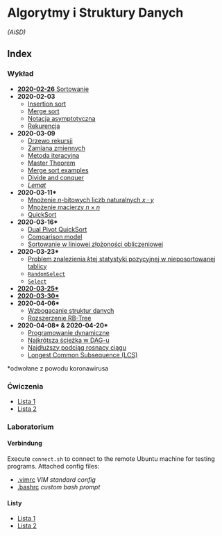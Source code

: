 # Algorytmy i Struktury Danych
*(AiSD)*

## Index

  ### Wykład
  - [**2020-02-26** Sortowanie](wyk/2020-02-26/sortowanie.md)
  - **2020-02-03**
    - [Insertion sort](wyk/2020-03-03/insertion-sort.md)
    - [Merge sort](wyk/2020-03-03/merge-sort.md)
    - [Notacja asymptotyczna](wyk/2020-03-03/notacja-asymptotyczna.md)
    - [Rekurencja](wyk/2020-03-03/rekurencja.md)
  - **2020-03-09**
    - [Drzewo rekursji](wyk/2020-03-09/drzewo-rekursji.md)
    - [Zamiana zmiennych](wyk/2020-03-09/zamiana-zmiennych.md)
    - [Metoda iteracyjna](wyk/2020-03-09/metoda-iteracyjna.md)
    - [Master Theorem](wyk/2020-03-09/master-theorem.md)
    - [Merge sort examples](wyk/2020-03-09/merge-sort.md)
    - [Divide and conquer](wyk/2020-03-09/divide-and-conquer.md)
    - [*Lemat*](wyk/2020-03-09/lemat.md)
  - **2020-03-11\***
    - [Mnożenie $n$-bitowych liczb naturalnych $x \cdot y$](wyk/2020-03-11/mnożenie-n-bitowych-liczb.md)
    - [Mnożenie macierzy $n\times n$](wyk/2020-03-11/mnożenie-macierzy-nxn.md)
    - [QuickSort](wyk/2020-03-11/quick-sort.md)
  - **2020-03-16\***
    - [Dual Pivot QuickSort](wyk/2020-03-16/dual-pivot-quick-sort.md)
    - [Comparison model](wyk/2020-03-16/comparison-model.md)
    - [Sortowanie w liniowej złożoności obliczeniowej](wyk/2020-03-16/liniowa-złożoność.md)
  - **2020-03-23\***
    - [Problem znalezienia $k$tej statystyki pozycyjnej w nieposortowanej tablicy](wyk/2020-03-23/problem-znalezienia-ktej-statystyki-pozycyjnej.md)
    - [`RandomSelect`](wyk/2020-03-23/random-select.md)
    - [`Select`](wyk/2020-03-23/select-algorithm.md)
  - [**2020-03-25\***](wyk/2020-03-25/binary-search-tree.md)
  - [**2020-03-30\***](wyk/2020-03-30/red-black-tree.md)
  - **2020-04-06\***
    - [Wzbogacanie struktur danych](wyk/2020-04-06/wzbogacanie-struktur-danych.md)
    - [Rozszerzenie RB-Tree](wyk/2020-04-06/rb-trees-ze-statystykami-pozycyjnymi.md)
  - **2020-04-08\* & 2020-04-20\***
    - [Programowanie dynamiczne](wyk/2020-04-08/programowanie-dynamiczne.md)
    - [Najkrótsza ścieżka w DAG-u](wyk/2020-04-08/najkrótsza-ścieżka-dag.md)
    - [Najdłuższy podciąg rosnący ciągu](wyk/2020-04-08/najdłuższy-podciąg-rosnący.md)
    - [Longest Common Subsequence (LCS)](wyk/2020-04-20/longest-common-subsequence.md)

  \*odwołane z powodu koronawirusa

  ### Ćwiczenia
  - [Lista 1](cw/lista-1.md)
  - [Lista 2](cw/lista-2.md)

  ### Laboratorium
  #### Verbindung
  Execute `connect.sh` to connect to the remote Ubuntu machine for testing programs.
  Attached config files:

  - [.vimrc](lab/.vimrc) *VIM standard config*
  - [.bashrc](lab/.bashrc) *custom bash prompt*

  #### Listy
  - [Lista 1](lab/lista-1/readme.md)
  - [Lista 2](lab/lista-2/readme.md)
